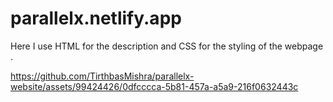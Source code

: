 # parallelx.netlify.app



Here I use HTML for the description and CSS for the styling of the webpage .  


https://github.com/TirthbasMishra/parallelx-website/assets/99424426/0dfcccca-5b81-457a-a5a9-216f0632443c


